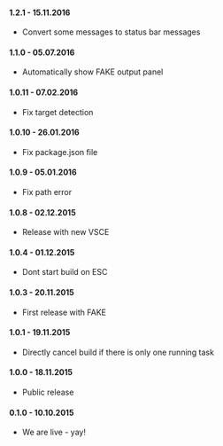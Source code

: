 #### 1.2.1 - 15.11.2016
* Convert some messages to status bar messages

#### 1.1.0 - 05.07.2016
* Automatically show FAKE output panel

#### 1.0.11 - 07.02.2016
* Fix target detection

#### 1.0.10 - 26.01.2016
* Fix package.json file

#### 1.0.9 - 05.01.2016
* Fix path error

#### 1.0.8 - 02.12.2015
* Release with new VSCE

#### 1.0.4 - 01.12.2015
* Dont start build on ESC

#### 1.0.3 - 20.11.2015
* First release with FAKE

#### 1.0.1 - 19.11.2015
* Directly cancel build if there is only one running task

#### 1.0.0 - 18.11.2015
* Public release

#### 0.1.0 - 10.10.2015
* We are live - yay!
